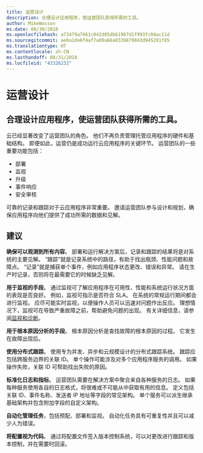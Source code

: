 ```yaml
---
title: 运营设计
description: 合理设计应用程序，使运营团队获得所需的工具。
author: MikeWasson
ms.date: 08/30/2018
ms.openlocfilehash: a73479a7661c042d05db61907d1f993fc04ac11d
ms.sourcegitcommit: ae8a1de6f4af7a89a66a8339879843d945201f85
ms.translationtype: HT
ms.contentlocale: zh-CN
ms.lasthandoff: 08/31/2018
ms.locfileid: "43326232"
---
```

# <a name="design-for-operations"></a>运营设计

## <a name="design-an-application-so-that-the-operations-team-has-the-tools-they-need"></a>合理设计应用程序，使运营团队获得所需的工具。

云已经显著改变了运营团队的角色。 他们不再负责管理托管应用程序的硬件和基础结构。  即便如此，运营仍是成功运行云应用程序的关键环节。 运营团队的一些重要功能包括：

- 部署
- 监视
- 升级
- 事件响应
- 安全审核

可靠的记录和跟踪对于云应用程序非常重要。 邀请运营团队参与设计和规划，确保应用程序向他们提供了成功所需的数据和见解。  <!-- to do: Link to DevOps checklist -->

## <a name="recommendations"></a>建议

**确保可以观测到所有内容**。 部署和运行解决方案后，记录和跟踪的结果将是对系统的主要见解。 “跟踪”就是记录系统中的路径，有助于找出瓶颈、性能问题和故障点。 “记录”就是捕获单个事件，例如应用程序状态更改、错误和异常。 请在生产时记录，否则将在最需要它的时候缺乏见解。

**用于监视的手段**。 通过监视可了解应用程序在可用性、性能和系统运行状况方面的表现是否良好。 例如，监视可指示是否符合 SLA。 在系统的常规运行期间都会进行监视。 应尽可能实时监视，以便操作人员可以迅速对问题作出反应。 理想情况下，监视可在导致严重故障之前，帮助避免问题的出现。 有关详细信息，请参阅[监视和诊断][monitoring]。

**用于根本原因分析的手段**。 根本原因分析是查找故障的根本原因的过程。 它发生在故障出现后。 

**使用分布式跟踪**。 使用专为并发、异步和云规模设计的分布式跟踪系统。 跟踪应包括跨服务边界的关联 ID。 单个操作可能涉及对多个应用程序服务的调用。 如果操作失败，关联 ID 可帮助找出失败的原因。 

**标准化日志和指标**。 运营团队需要在解决方案中聚合来自各种服务的日志。 如果每种服务使用各自的日志格式，将很难或不可能从中获取有用的信息。 定义包括关联 ID、事件名称、发送者 IP 地址等字段的常见架构。 单个服务可以派生继承基础架构并包含附加字段的自定义架构。

**自动化管理任务**，包括预配、部署和监视。 自动化任务具有可重复性并且可以减少人为错误。 

**将配置视为代码**。 通过将配置文件签入版本控制系统，可以对更改进行跟踪和版本控制，并在需要时回滚。 


<!-- links -->

[monitoring]: ../../best-practices/monitoring.md


